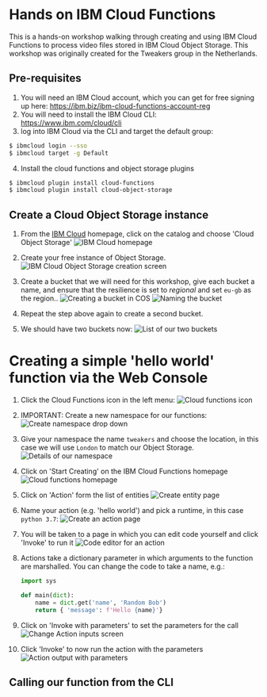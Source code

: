 # Hands on IBM Cloud Functions
This is a hands-on workshop walking through creating and using IBM Cloud Functions to process video files stored in IBM Cloud Object Storage. This workshop was originally created for the Tweakers group in the Netherlands.

## Pre-requisites

1. You will need an IBM Cloud account, which you can get for free signing up here: https://ibm.biz/ibm-cloud-functions-account-reg
2. You will need to install the IBM Cloud CLI: https://www.ibm.com/cloud/cli
3. log into IBM Cloud via the CLI and target the default group:

```bash
$ ibmcloud login --sso
$ ibmcloud target -g Default
```

4. Install the cloud functions and object storage plugins

```bash
$ ibmcloud plugin install cloud-functions
$ ibmcloud plugin install cloud-object-storage
```

## Create a Cloud Object Storage instance

1. From the [IBM Cloud](https://cloud.ibm.com) homepage, click on the catalog and choose 'Cloud Object Storage'
  ![IBM Cloud homepage](_images/cos1.png)

2. Create your free instance of Object Storage.
  ![IBM Cloud Object Storage creation screen](_images/cos2.png)

3. Create a bucket that we will need for this workshop, give each bucket a name, and ensure that the resilience is
set to *regional* and set `eu-gb` as the region..
  ![Creating a bucket in COS](_images/cos3.png)
  ![Naming the bucket](_images/cos4.png)

4. Repeat the step above again to create a second bucket.

5. We should have two buckets now:
  ![List of our two buckets](_images/cos5.png)

# Creating a simple 'hello world' function via the Web Console

1. Click the Cloud Functions icon in the left menu:
  ![Cloud functions icon](_images/functions1.png)

2. IMPORTANT: Create a new namespace for our functions:
  ![Create namespace drop down](_images/namespaces1.png)

3. Give your namespace the name `tweakers` and choose the location, in this case we will use `London` to match our Object Storage.
  ![Details of our namespace](_images/namespaces2.png)

4. Click on 'Start Creating' on the IBM Cloud Functions homepage
  ![Cloud functions homepage](_images/functions2.png)

5. Click on 'Action' form the list of entities
  ![Create entity page](_images/functions3.png)

6. Name your action (e.g. 'hello world') and pick a runtime, in this case `python 3.7`:
  ![Create an action page](_images/functions4.png)

7. You will be taken to a page in which you can edit code yourself and click 'Invoke' to run it
  ![Code editor for an action](_images/functions5.png)

8. Actions take a dictionary parameter in which arguments to the function are marshalled. You can change the code to take a name, e.g.:

    ```python
    import sys

    def main(dict):
        name = dict.get('name', 'Random Bob')
        return { 'message': f'Hello {name}'}
    ```

9. Click on 'Invoke with parameters' to set the parameters for the call
  ![Change Action inputs screen](_images/functions6.png)

10. Click 'Invoke' to now run the action with the parameters
  ![Action output with parameters](_images/functions7.png)



## Calling our function from the CLI

```